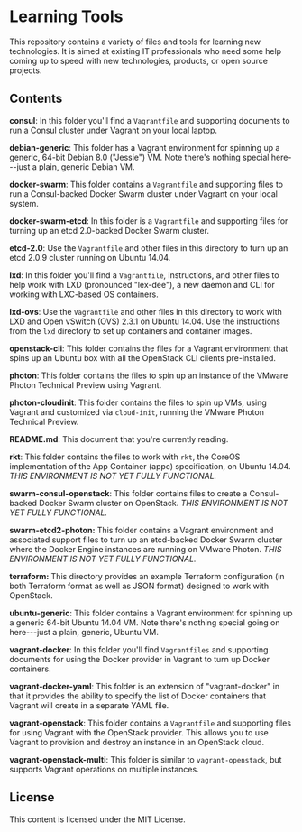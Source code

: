 # Learning Tools

This repository contains a variety of files and tools for learning new technologies. It is aimed at existing IT professionals who need some help coming up to speed with new technologies, products, or open source projects.

## Contents

**consul**: In this folder you'll find a `Vagrantfile` and supporting documents to run a Consul cluster under Vagrant on your local laptop.

**debian-generic**: This folder has a Vagrant environment for spinning up a generic, 64-bit Debian 8.0 ("Jessie") VM. Note there's nothing special here---just a plain, generic Debian VM.

**docker-swarm**: This folder contains a `Vagrantfile` and supporting files to run a Consul-backed Docker Swarm cluster under Vagrant on your local system.

**docker-swarm-etcd**: In this folder is a `Vagrantfile` and supporting files for turning up an etcd 2.0-backed Docker Swarm cluster.

**etcd-2.0**: Use the `Vagrantfile` and other files in this directory to turn up an etcd 2.0.9 cluster running on Ubuntu 14.04.

**lxd**: In this folder you'll find a `Vagrantfile`, instructions, and other files to help work with LXD (pronounced "lex-dee"), a new daemon and CLI for working with LXC-based OS containers.

**lxd-ovs**: Use the `Vagrantfile` and other files in this directory to work with LXD and Open vSwitch (OVS) 2.3.1 on Ubuntu 14.04. Use the instructions from the `lxd` directory to set up containers and container images.

**openstack-cli**: This folder contains the files for a Vagrant environment that spins up an Ubuntu box with all the OpenStack CLI clients pre-installed.

**photon**: This folder contains the files to spin up an instance of the VMware Photon Technical Preview using Vagrant.

**photon-cloudinit**: This folder contains the files to spin up VMs, using Vagrant and customized via `cloud-init`, running the VMware Photon Technical Preview.

**README.md**: This document that you're currently reading.

**rkt**: This folder contains the files to work with `rkt`, the CoreOS implementation of the App Container (appc) specification, on Ubuntu 14.04. _THIS ENVIRONMENT IS NOT YET FULLY FUNCTIONAL._

**swarm-consul-openstack**: This folder contains files to create a Consul-backed Docker Swarm cluster on OpenStack. _THIS ENVIRONMENT IS NOT YET FULLY FUNCTIONAL._

**swarm-etcd2-photon:** This folder contains a Vagrant environment and associated support files to turn up an etcd-backed Docker Swarm cluster where the Docker Engine instances are running on VMware Photon. _THIS ENVIRONMENT IS NOT YET FULLY FUNCTIONAL._

**terraform:** This directory provides an example Terraform configuration (in both Terraform format as well as JSON format) designed to work with OpenStack.

**ubuntu-generic**: This folder contains a Vagrant environment for spinning up a generic 64-bit Ubuntu 14.04 VM. Note there's nothing special going on here---just a plain, generic, Ubuntu VM.

**vagrant-docker**: In this folder you'll find `Vagrantfiles` and supporting documents for using the Docker provider in Vagrant to turn up Docker containers.

**vagrant-docker-yaml**: This folder is an extension of "vagrant-docker" in that it provides the ability to specify the list of Docker containers that Vagrant will create in a separate YAML file.

**vagrant-openstack**: This folder contains a `Vagrantfile` and supporting files for using Vagrant with the OpenStack provider. This allows you to use Vagrant to provision and destroy an instance in an OpenStack cloud.

**vagrant-openstack-multi**: This folder is similar to `vagrant-openstack`, but supports Vagrant operations on multiple instances.

## License

This content is licensed under the MIT License.
